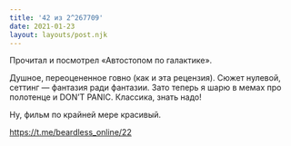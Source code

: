 ```yaml
---
title: '42 из 2^267709'
date: 2021-01-23
layout: layouts/post.njk
---
```


Прочитал и посмотрел «Автостопом по галактике». 

Душное, переоцененное говно (как и эта рецензия). Сюжет нулевой, сеттинг — фантазия ради фантазии. Зато теперь я шарю в мемах про полотенце и DON’T PANIC. Классика, знать надо!

Ну, фильм по крайней мере красивый.

https://t.me/beardless_online/22